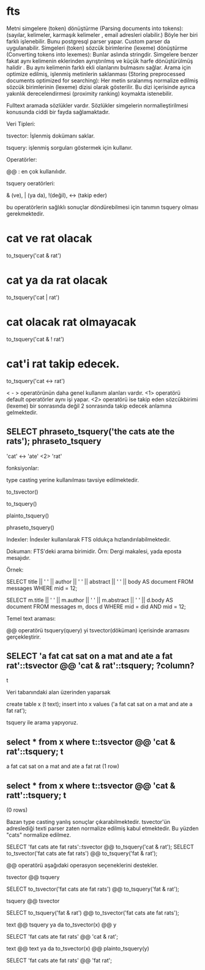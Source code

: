 # fts

Metni simgelere (token) dönüştürme (Parsing documents into tokens): (sayılar, kelimeler, karmaşık kelimeler , email adresleri olabilir.) Böyle her biri farklı işlenebilir. Bunu postgresql parser yapar. Custom parser da uygulanabilir.
Simgeleri (token) sözcük birimlerine (lexeme) dönüştürme (Converting tokens into lexemes): Bunlar aslında stringdir. Simgelere benzer fakat aynı kelimenin eklerinden ayrıştırılmış ve küçük harfe dönüştürülmüş halidir . Bu aynı kelimenin farklı ekli olanlarını bulmasını sağlar. 
Arama için optimize edilmiş, işlenmiş metinlerin saklanması (Storing preprocessed documents optimized for searching): Her metin sıralanmış normalize edilmiş sözcük birimlerinin (lexeme) dizisi olarak gösterilir. Bu dizi içerisinde ayrıca yakınlık derecelendirmesi (proximity ranking) koymakta istenebilir. 

Fulltext aramada sözlükler vardır. Sözlükler simgelerin normalleştirilmesi konusunda ciddi bir fayda sağlamaktadır. 

Veri Tipleri:

tsvector: İşlenmiş dokümanı saklar.

tsquery: işlenmiş sorguları göstermek için kullanır.

Operatörler:

@@ : en çok kullanılıdır. 


tsquery oeratörleri:

& (ve), | (ya da), !(değil), <-> (takip eder)

bu operatörlerin sağlıklı sonuçlar döndürebilmesi için tanımın tsquery olması gerekmektedir.


# cat ve rat olacak
to_tsquery('cat & rat') 
# cat ya da rat olacak
to_tsquery('cat | rat')
# cat olacak rat olmayacak 

to_tsquery('cat & ! rat')
# cat'i rat takip edecek.
to_tsquery('cat <-> rat')


< - > operatörünün daha genel kullanım alanları vardır. <1> operatörü default operatörler aynı işi yapar. <2> operatörü ise takip eden sözcükbirimi (lexeme) bir sonrasında değil 2 sonrasında takip edecek anlamına gelmektedir. 

SELECT phraseto_tsquery('the cats ate the rats');
phraseto_tsquery
-------------------------------
'cat' <-> 'ate' <2> 'rat'



fonksiyonlar: 

type casting yerine kullanılması tavsiye edilmektedir. 

to_tsvector()

to_tsquery()

plainto_tsquery()

phraseto_tsquery()



Indexler: İndexler kullanılarak FTS oldukça hızlandırılabilmektedir. 

Dokuman: FTS'deki arama birimidir. Örn: Dergi makalesi, yada eposta mesajıdır. 

Örnek: 

SELECT title || ' ' || author || ' ' || abstract || ' ' || body AS document
FROM messages
WHERE mid = 12;

SELECT m.title || ' ' || m.author || ' ' || m.abstract || ' ' || d.body AS document
FROM messages m, docs d
WHERE mid = did AND mid = 12;


Temel text araması:

@@  operatörü tsquery(query) yi tsvector(döküman) içerisinde aramasını gerçekleştirir. 

SELECT 'a fat cat sat on a mat and ate a fat rat'::tsvector @@ 'cat & rat'::tsquery;
?column?
----------
t

Veri tabanındaki alan üzerinden yaparsak

create table x (t text);
insert into x values ('a fat cat sat on a mat and ate a fat rat');

tsquery ile arama yapıyoruz.

select * from x where t::tsvector @@ 'cat & rat'::tsquery; 
                   t
------------------------------------------
 a fat cat sat on a mat and ate a fat rat
(1 row)


select * from x where t::tsvector @@ 'cat & ratt'::tsquery;
 t
---
(0 rows)

Bazan type casting yanlış sonuçlar çıkarabilmektedir. tsvector'ün adreslediği texti parser zaten normalize edilmiş kabul etmektedir. Bu yüzden "cats" normalize edilmez. 

SELECT 'fat cats ate fat rats'::tsvector @@ to_tsquery('cat & rat');
SELECT to_tsvector('fat cats ate fat rats') @@ to_tsquery('fat & rat');


@@ operatörü aşağıdaki operasyon seçeneklerini destekler.

tsvector @@ tsquery

SELECT to_tsvector('fat cats ate fat rats') @@ to_tsquery('fat & rat');


tsquery @@ tsvector

SELECT to_tsquery('fat & rat') @@ to_tsvector('fat cats ate fat rats');


text @@ tsquery ya da to_tsvector(x) @@ y

SELECT 'fat cats ate fat rats' @@ 'cat & rat'; 


text @@ text ya da to_tsvector(x) @@ plainto_tsquery(y)

SELECT 'fat cats ate fat rats' @@ 'fat rat'; 



